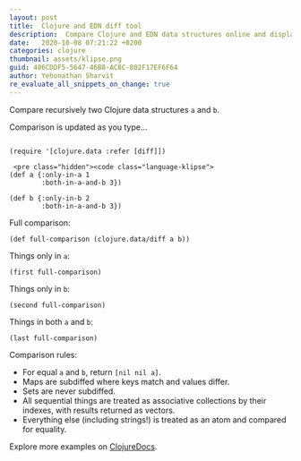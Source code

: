 ```yaml
---
layout: post
title:  Clojure and EDN diff tool
description:  Compare Clojure and EDN data structures online and display results in the browser.
date:   2020-10-08 07:21:22 +0200
categories: clojure
thumbnail: assets/klipse.png
guid: 486CDDF5-5647-46B8-AC8C-802F17EF6F64
author: Yehonathan Sharvit
re_evaluate_all_snippets_on_change: true
--- 
```



Compare recursively two Clojure data structures `a` and `b`.

Comparison is updated as you type...

 <pre class="hidden"><code class="language-klipse">
(require '[clojure.data :refer [diff]])
</code></pre>

~~~klipse
 <pre class="hidden"><code class="language-klipse">
(def a {:only-in-a 1
        :both-in-a-and-b 3}) 
~~~

~~~klipse
(def b {:only-in-b 2
        :both-in-a-and-b 3}) 
~~~

Full comparison:
~~~klipse
(def full-comparison (clojure.data/diff a b)) 
~~~


Things only in `a`:

~~~klipse
(first full-comparison)
~~~

Things only in `b`:

~~~klipse
(second full-comparison)
~~~

Things in both `a` and `b`:

~~~klipse
(last full-comparison)
~~~

Comparison rules:

* For equal `a` and `b`, return `[nil nil a]`.
* Maps are subdiffed where keys match and values differ.
* Sets are never subdiffed.
* All sequential things are treated as associative collections by their indexes, with results returned as vectors.
* Everything else (including strings!) is treated as an atom and compared for equality.

Explore more examples on [ClojureDocs](https://clojuredocs.org/clojure.data/diff).
